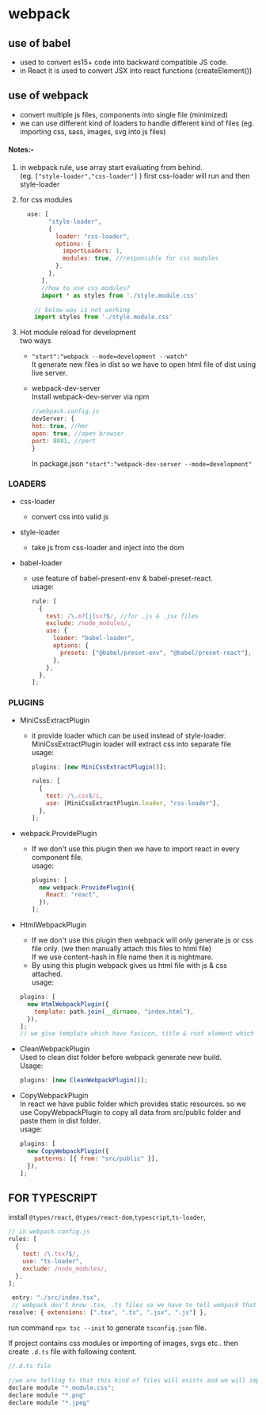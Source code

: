 # webpack

## use of babel

- used to convert es15+ code into backward compatible JS code.
- in React it is used to convert JSX into react functions (createElement())

## use of webpack

- convert multiple js files, components into single file (minimized)
- we can use different kind of loaders to handle different kind of files (eg. importing css, sass, images, svg into js files)

#### Notes:-

1.  in webpack rule, use array start evaluating from behind. <br/>
    (eg. `["style-loader","css-loader"]` ) first css-loader will run and then style-loader
2.  for css modules

    ```js
      use: [
            "style-loader",
            {
              loader: "css-loader",
              options: {
                importLoaders: 1,
                modules: true, //responsible for css modules
              },
            },
          ],
          //how to use css modules?
          import * as styles from './style.module.css'

        // below way is not working
        import styles from './style.module.css'
    ```

3.  Hot module reload for development<br/>
    two ways

    - `"start":"webpack --mode=development --watch"`<br/>
      It generate new files in dist so we have to open html file of dist using live server.
    - webpack-dev-server<br/>
      Install webpack-dev-server via npm

      ```js
      //webpack.config.js
      devServer: {
      hot: true, //hmr
      open: true, //open browser
      port: 8081, //port
      }
      ```

      In package.json `"start":"webpack-dev-server --mode=development"`

### LOADERS

- css-loader
  - convert css into valid js
- style-loader
  - take js from css-loader and inject into the dom
- babel-loader

  - use feature of babel-present-env & babel-preset-react.<br/>
    usage:

    ```js
    rule: [
      {
        test: /\.m?[j]sx?$/, //for .js & .jsx files
        exclude: /node_modules/,
        use: {
          loader: "babel-loader",
          options: {
            presets: ["@babel/preset-env", "@babel/preset-react"],
          },
        },
      },
    ];
    ```

### PLUGINS

- MiniCssExtractPlugin

  - it provide loader which can be used instead of style-loader.<br/>
    MiniCssExtractPlugin loader will extract css into separate file<br/>
    usage:

    ```js
    plugins: [new MiniCssExtractPlugin()];

    rules: [
      {
        test: /\.css$/i,
        use: [MiniCssExtractPlugin.loader, "css-loader"],
      },
    ];
    ```

- webpack.ProvidePlugin
  - If we don't use this plugin then we have to import react in every component file.<br/>
    usage:
    ```js
    plugins: [
      new webpack.ProvidePlugin({
        React: "react",
      }),
    ];
    ```
- HtmlWebpackPlugin
  - If we don't use this plugin then webpack will only generate js or css file only. (we then manually attach this files to html file)<br/>
    If we use content-hash in file name then it is nightmare.
  - By using this plugin webpack gives us html file with js & css attached.<br/>
    usage:
  ```js
  plugins: [
    new HtmlWebpackPlugin({
      template: path.join(__dirname, "index.html"),
    }),
  ];
  // we give template which have favicon, title & root element which react needs.
  ```
- CleanWebpackPlugin<br/>
  Used to clean dist folder before webpack generate new build.<br/>
  Usage:
  ```js
  plugins: [new CleanWebpackPlugin()];
  ```
- CopyWebpackPlugin<br/>
  In react we have public folder which provides static resources.
  so we use CopyWebpackPlugin to copy all data from src/public folder and paste them in dist folder.<br/>
  usage:
  ```js
  plugins: [
    new CopyWebpackPlugin({
      patterns: [{ from: "src/public" }],
    }),
  ];
  ```

## FOR TYPESCRIPT

install `@types/react`, `@types/react-dom`,`typescript`,`ts-loader`, <br/>

```js
// in webpack.config.js
rules: [
  {
    test: /\.tsx?$/,
    use: "ts-loader",
    exclude: /node_modules/,
  },
];

 entry: "./src/index.tsx",
 // webpack don't know .tsx, .ts files so we have to tell webpack that there will be this kind of files
resolve: { extensions: [".tsx", ".ts", ".jsx", ".js"] },
```

run command `npx tsc --init` to generate `tsconfig.json` file.

If project contains css modules or importing of images, svgs etc.. then create `.d.ts` file with following content.

```js
//.d.ts file

//we are telling ts that this kind of files will exists and we will import them
declare module "*.module.css";
declare module "*.png"
declare module "*.jpeg"
```
